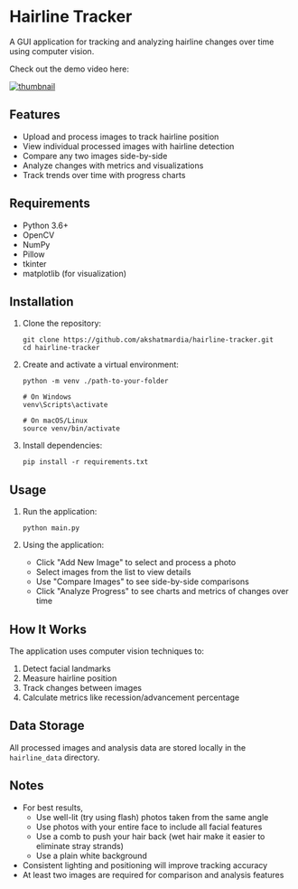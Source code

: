 # Hairline Tracker

A GUI application for tracking and analyzing hairline changes over time using computer vision.

Check out the demo video here:

[![thumbnail](https://img.youtube.com/vi/JtgaoU93Doo/0.jpg)](https://youtu.be/JtgaoU93Doo)

## Features

- Upload and process images to track hairline position
- View individual processed images with hairline detection
- Compare any two images side-by-side
- Analyze changes with metrics and visualizations
- Track trends over time with progress charts

## Requirements

- Python 3.6+
- OpenCV
- NumPy
- Pillow
- tkinter
- matplotlib (for visualization)

## Installation

1. Clone the repository:
   ```
   git clone https://github.com/akshatmardia/hairline-tracker.git
   cd hairline-tracker
   ```

2. Create and activate a virtual environment:
   ```
   python -m venv ./path-to-your-folder
   
   # On Windows
   venv\Scripts\activate
   
   # On macOS/Linux
   source venv/bin/activate
   ```

3. Install dependencies:
   ```
   pip install -r requirements.txt
   ```

## Usage

1. Run the application:
   ```
   python main.py
   ```

2. Using the application:
   - Click "Add New Image" to select and process a photo
   - Select images from the list to view details
   - Use "Compare Images" to see side-by-side comparisons
   - Click "Analyze Progress" to see charts and metrics of changes over time

## How It Works

The application uses computer vision techniques to:
1. Detect facial landmarks
2. Measure hairline position
3. Track changes between images
4. Calculate metrics like recession/advancement percentage

## Data Storage

All processed images and analysis data are stored locally in the `hairline_data` directory.

## Notes

- For best results,
   - Use well-lit (try using flash) photos taken from the same angle
   - Use photos with your entire face to include all facial features
   - Use a comb to push your hair back (wet hair make it easier to eliminate stray strands)
   - Use a plain white background
- Consistent lighting and positioning will improve tracking accuracy
- At least two images are required for comparison and analysis features

